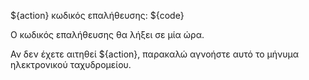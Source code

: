 ${action} κωδικός επαλήθευσης: ${code}

Ο κωδικός επαλήθευσης θα λήξει σε μία ώρα.

Αν δεν έχετε αιτηθεί ${action}, παρακαλώ αγνοήστε αυτό το μήνυμα ηλεκτρονικού ταχυδρομείου.